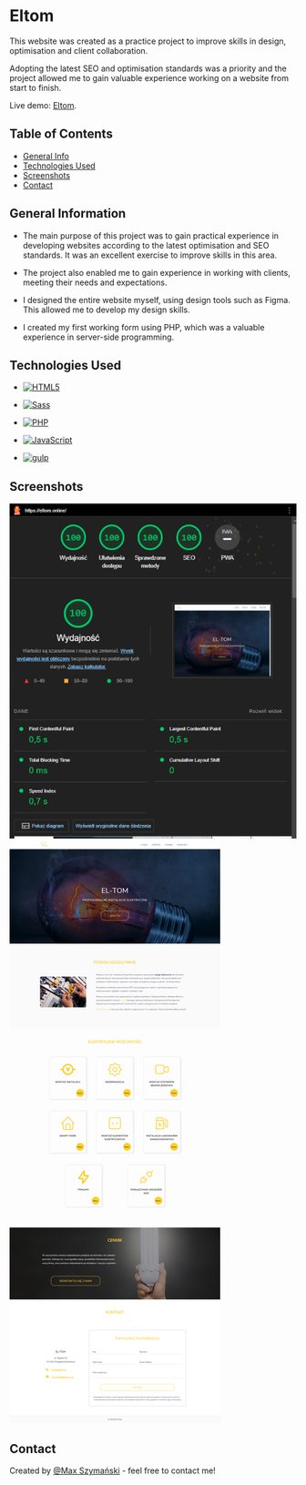 # Eltom

This website was created as a practice project to improve skills in design, optimisation and client collaboration.

Adopting the latest SEO and optimisation standards was a priority and the project allowed me to gain valuable experience working on a website from start to finish.

Live demo: [Eltom](https://eltom.online/).

## Table of Contents

- [General Info](#general-information)
- [Technologies Used](#technologies-used)
- [Screenshots](#screenshots)
- [Contact](#contact)

## General Information

- The main purpose of this project was to gain practical experience in developing websites according to the latest optimisation and SEO standards. It was an excellent exercise to improve skills in this area.

- The project also enabled me to gain experience in working with clients, meeting their needs and expectations.

- I designed the entire website myself, using design tools such as Figma. This allowed me to develop my design skills.

- I created my first working form using PHP, which was a valuable experience in server-side programming.

## Technologies Used

- [![HTML5](https://img.shields.io/badge/-HTML5-E34F26?style=flat-square&logo=html5&logoColor=white&link=https://github.com/maxszymanski/)](https://github.com/maxszymanski/)

- [![Sass](https://img.shields.io/badge/-Sass-black?style=flat-square&logo=Sass&logoColor=pink)](https://github.com/maxszymanski/)

- [![PHP](https://img.shields.io/badge/PHP-777BB4?style=for-the-badge&logo=php&logoColor=white)](https://github.com/maxszymanski/)

- [![JavaScript](https://img.shields.io/badge/-JavaScript-black?style=flat-square&logo=javascript&link=https://github.com/maxszymanski/)](https://github.com/maxszymanski/)

- [![gulp](https://img.shields.io/badge/-gulp-eb4a4b.svg?logo=data%3Aimage%2Fpng%3Bbase64%2CiVBORw0KGgoAAAANSUhEUgAAAAYAAAAOCAMAAAA7QZ0XAAAABlBMVEUAAAD%2F%2F%2F%2Bl2Z%2FdAAAAAXRSTlMAQObYZgAAABdJREFUeAFjAAFGRjSSEQzwUgwQkjAFAAtaAD0Ls2nMAAAAAElFTkSuQmCC)](http://gulpjs.com/)

## Screenshots

![](./screenshots/screen_%20one.png)
![Screen](./screenshots/screen-allpage.png)

## Contact

Created by [@Max Szymański](https://github.com/maxszymanski) - feel free to contact me!
